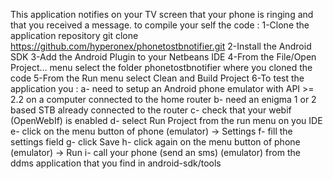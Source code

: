 This application notifies on your TV screen that your phone is ringing and that you received a message.
to compile your self the code : 
1-Clone the application repository
git clone https://github.com/hyperonex/phonetostbnotifier.git
2-Install the Android SDK
3-Add the Android Plugin to your Netbeans IDE
4-From the File/Open Project... menu select the folder phonetostbnotifier where you cloned the code
5-From the Run menu select Clean and Build Project
6-To test the application you : 
    a- need to setup an Android phone emulator with API >= 2.2 on a computer connected to the home router
    b- need an enigma 1 or 2 based STB already connected to the router
    c- check that your webif (OpenWebIf) is enabled
    d- select Run Project from the run menu on you IDE
    e- click on the menu button of phone (emulator) -> Settings
    f- fill the settings field
    g- click Save
    h- click again on the menu button of phone (emulator) -> Run
    i- call your phone (send an sms) (emulator) from the ddms application that you find in android-sdk/tools
    
